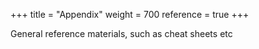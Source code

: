 +++
title = "Appendix"
weight = 700
reference = true
+++

General reference materials, such as cheat sheets etc
